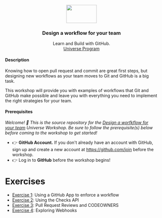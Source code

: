 <p align="center">
  <img src="https://user-images.githubusercontent.com/3791941/31036931-072760fe-a534-11e7-8cd7-0565bdc2727c.png" width="100" height="60">

  <h3 align="center">Design a workflow for your team</h3>

  <p align="center">
    Learn and Build with GitHub.
    <br>
    <a href="https://githubuniverse.com/">Universe Program</a>
  </p>
</p>

#### Description

Knowing how to open pull request and commit are great first steps, but designing new workflows as your team moves to Git and GitHub is a big task. 

This workshop will provide you with examples of workflows that Git and GitHub make possible and leave you with everything you need to implement the right strategies for your team.
#### Prerequisites

_Welcome! :wave: This is the source repository for the [Design a worfkflow for your team](https://githubuniverse.com/program/#design-a-workflow-for-your-team) Universe Workshop. Be sure to follow the prerequisite(s) below before coming to the workshop to get started!_

- :point_right: **GitHub Account.** If you don't already have an account with GitHub, sign up and create a new account at https://github.com/join before the workshop.
- :point_right: Log in to **GitHub** before the workshop begins!


# Exercises

- [Exercise 1](https://github.com/universeworkshops/workflow-exercise1): Using a GitHub App to enforce a workflow
- [Exercise 2](https://github.com/universeworkshops/workflow-exercise2): Using the Checks API
- [Exercise 3](https://github.com/universeworkshops/workflow-exercise3): Pull Request Reviews and CODEOWNERS
- [Exercise 4](https://github.com/universeworkshops/workflow-exercise4): Exploring Webhooks
